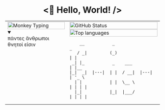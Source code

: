 <h1 align="center"> <👋 Hello, World! /></h1>

<!--
**f-is-h/f-is-h** is a ✨ _special_ ✨ repository because its `README.md` (this file) appears on your GitHub profile.

Here are some ideas to get you started:

- 🔭 I'm currently working on ...
- 🌱 I'm currently learning ...
- 👯 I'm looking to collaborate on ...
- 🤔 I'm looking for help with ...
- 💬 Ask me about ...
- 📫 How to reach me: ...
- 😄 Pronouns: ...
- ⚡ Fun fact: ...
-->

<div align="center">
  <table>
    <tr>
      <td valign="top" width="40%">
        <img src="./images/monkey-typing.gif" alt="Monkey Typing" width="100%" />
        <details open>
          <summary></summary>
            πάντες ἄνθρωποι θνητοί εἰσιν
        </details>
      </td>
      <td valign="top" width="60%">
        <div>
          <img src="https://github-readme-stats.vercel.app/api?username=f-is-h&show_icons=true&border_color=5595f0" alt="GitHub Status" width="100%" />
        </div>
        <div>
          <img src="https://github-readme-stats.vercel.app/api/top-langs/?username=f-is-h&layout=compact&border_color=5595f0" alt="Top languages" width="100%" />
        </div>

```
    __           _                  _     
   / _|         (_)                | |    
 _| |_           _    ___          | |__  
|_|  _|  |---|  | |  / __|  |---|  | '_ \ 
  | |           | |  \__ \         | | | |
  |_|           |_|  |___/         |_| |_|
```

  </table>
</div>